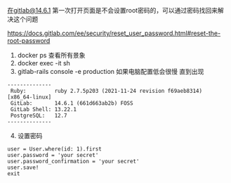 在gitlab@14.6.1 第一次打开页面是不会设置root密码的，可以通过密码找回来解决这个问题

https://docs.gitlab.com/ee/security/reset_user_password.html#reset-the-root-password

1. docker ps  查看所有景象
2. docker exec -it <xxxx> sh
3. gitlab-rails console -e production 如果电脑配置低会很慢 直到出现
```
--------------
 Ruby:         ruby 2.7.5p203 (2021-11-24 revision f69aeb8314) [x86_64-linux]
 GitLab:       14.6.1 (661d663ab2b) FOSS
 GitLab Shell: 13.22.1
 PostgreSQL:   12.7
--------------
```
4. 设置密码
```
user = User.where(id: 1).first
user.password = 'your secret'
user.password_confirmation = 'your secret'
user.save!
exit
```

